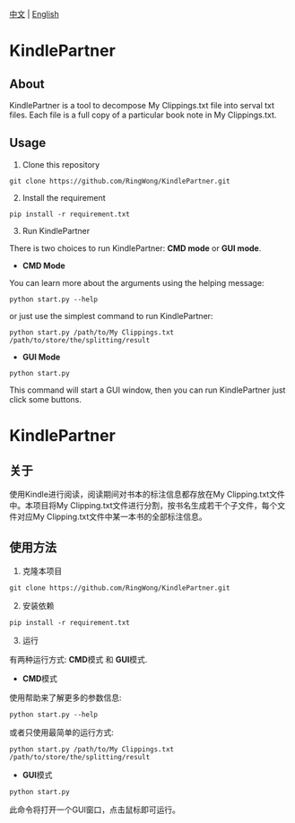 [中文](#关于) | [English](#About)
# KindlePartner 
## About
KindlePartner is a tool to decompose My Clippings.txt file into serval txt files. Each file is a full copy of a particular book note in My Clippings.txt.

## Usage
1. Clone this repository
```
git clone https://github.com/RingWong/KindlePartner.git
```
2. Install the requirement
```
pip install -r requirement.txt
```
3. Run KindlePartner

There is two choices to run KindlePartner: **CMD mode** or **GUI mode**.

- **CMD Mode**

You can learn more about the arguments using the helping message:
```
python start.py --help
```
or just use the simplest command to run KindlePartner:
```
python start.py /path/to/My Clippings.txt /path/to/store/the/splitting/result 
```

- **GUI Mode**
```
python start.py
```
This command will start a GUI window, then you can run KindlePartner just click some buttons.

# KindlePartner

## 关于
使用Kindle进行阅读，阅读期间对书本的标注信息都存放在My Clipping.txt文件中。本项目将My Clipping.txt文件进行分割，按书名生成若干个子文件，每个文件对应My Clipping.txt文件中某一本书的全部标注信息。

## 使用方法
1. 克隆本项目
```
git clone https://github.com/RingWong/KindlePartner.git
```
2. 安装依赖
```
pip install -r requirement.txt
```
3. 运行

有两种运行方式: **CMD**模式 和 **GUI**模式.

- **CMD**模式

使用帮助来了解更多的参数信息:
```
python start.py --help
```
或者只使用最简单的运行方式:
```
python start.py /path/to/My Clippings.txt /path/to/store/the/splitting/result 
```

- **GUI**模式
```
python start.py
```
此命令将打开一个GUI窗口，点击鼠标即可运行。

